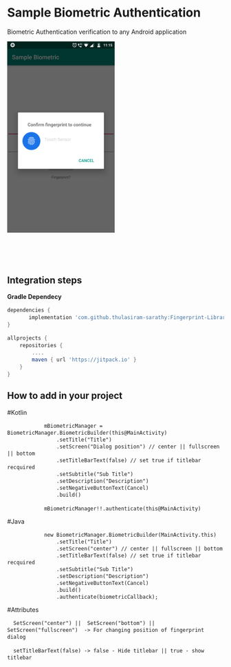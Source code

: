 # Sample Biometric Authentication
Biometric Authentication verification to any Android application</br>


<p><a href="https://github.com/thulasiram-sarathy/Biometric-Auth-Login/blob/master/screenshots/biometric.png" target="_blank"><img src="https://github.com/thulasiram-sarathy/Biometric-Auth-Login/blob/master/screenshots/biometric.png" width="250" style="max-width:100%;"></a></p>
</br></br></br>



<h2>Integration steps</h2>
<b>Gradle Dependecy</b></br>

```gradle
dependencies {
       implementation 'com.github.thulasiram-sarathy:Fingerprint-Library:1.1'
}
```

```gradle
allprojects {
    repositories {
        ....
        maven { url 'https://jitpack.io' }
    }
}
```

<h2>How to add in your project</h2>

#Kotlin
```
            mBiometricManager = BiometricManager.BiometricBuilder(this@MainActivity)
                .setTitle("Title")
                .setScreen("Dialog position") // center || fullscreen || bottom
                .setTitleBarText(false) // set true if titlebar recquired
                .setSubtitle("Sub Title")
                .setDescription("Description")
                .setNegativeButtonText(Cancel)
                .build()

            mBiometricManager!!.authenticate(this@MainActivity)
```

#Java
```
            new BiometricManager.BiometricBuilder(MainActivity.this)
                .setTitle("Title")
                .setScreen("center") // center || fullscreen || bottom
                .setTitleBarText(false) // set true if titlebar recquired
                .setSubtitle("Sub Title")
                .setDescription("Description")
                .setNegativeButtonText(Cancel)
                .build()
                .authenticate(biometricCallback);
```

#Attributes
```
  SetScreen("center") ||  SetScreen("bottom") || SetScreen("fullscreen")  -> For changing position of fingerprint dialog
  
  setTitleBarText(false) -> false - Hide titlebar || true - show titlebar
  
```




